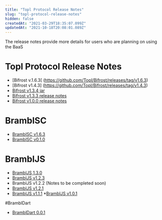 ```yaml
---
title: "Topl Protocol Release Notes"
slug: "topl-protocol-release-notes"
hidden: false
createdAt: "2021-03-29T18:35:07.099Z"
updatedAt: "2021-10-18T20:08:01.089Z"
---
```

The release notes provide more details for users who are planning on using the BaaS

# Topl Protocol Release Notes
* [Bifrost v.1.6.3[ (https://github.com/Topl/Bifrost/releases/tag/v1.6.3)
* [Bifrost v1.4.3] (https://github.com/Topl/Bifrost/releases/tag/v1.4.3)
* [Bifrost v1.3.4 jar](https://repo.topl.network/bifrost-1.3.4.jar)
* [Bifrost v1.3.3 release notes](https://github.com/Topl/Bifrost/releases/tag/v1.3.3)
* [Bifrost v1.0.0 release notes](https://github.com/Topl/Bifrost/releases/tag/v1.0.0)

# BramblSC
* [BramblSC v1.6.3](https://github.com/Topl/Bifrost/releases/tag/v1.6.3)
* [BramblSC v0.1.0](https://github.com/Topl/BramblSc)

# BramblJS
* [BramblJS 1.3.0](https://github.com/Topl/BramblJS/releases/tag/1.3.0)
* [BramblJS v1.2.3](https://www.npmjs.com/package/brambljs)
* BramblJS v1.2.2 (Notes to be completed soon)
* [BramblJS v1.2.1](https://github.com/Topl/BramblJS/releases/tag/v1.2.1)
* [BramblJS v1.1.1](https://github.com/Topl/BramblJS/releases/tag/v1.1.1)
*[BramblJS v1.0.1](https://github.com/Topl/BramblJS/releases/tag/v1.0.1)

#BramblDart 
* [BramblDart 0.0.1](https://github.com/Topl/BramblDart/releases/tag/v0.0.1)